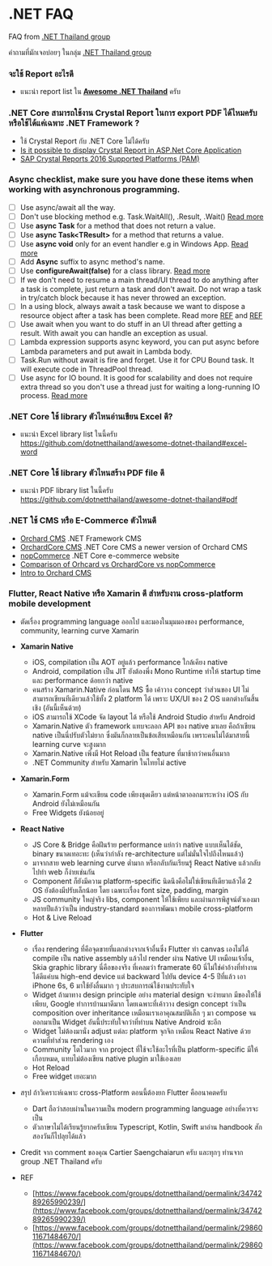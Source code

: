 # .NET FAQ 
FAQ from [.NET Thailand group](https://www.facebook.com/groups/dotnetthailand)

คำถามที่มักเจอบ่อยๆ ในกลุ่ม [.NET Thailand group](https://www.facebook.com/groups/dotnetthailand)

### จะใช้ Report อะไรดี
- แนะนำ report list ใน [**Awesome .NET Thailand**](https://github.com/dotnetthailand/awesome-dotnet-thailand#report) ครับ

### .NET Core สามารถใช้งาน Crystal Report ในการ export PDF ได้ไหมครับ หรือใช้ได้แค่เฉพาะ .NET Framework ?
- ใช้ Crystal Report กับ .NET Core ไม่ได้ครับ
- [Is it possible to display Crystal Report in ASP.Net Core Application](https://forums.asp.net/post/6236009.aspx)
- [SAP Crystal Reports 2016 Supported Platforms (PAM)](https://www.sap.com/documents/2016/04/3050374d-6a7c-0010-82c7-eda71af511fa.html)

### Async checklist, make sure you have done these items when working with asynchronous programming.
- [ ] Use async/await all the way.
- [ ] Don't use blocking method e.g. Task.WaitAll(), .Result, .Wait() [Read more](https://blog.stephencleary.com/2012/07/dont-block-on-async-code.html)
- [ ] Use **async Task** for a method that does not return a value.
- [ ] Use **async Task\<TResult\>** for a method that returns a value.
- [ ] Use **async void** only for an event handler e.g in Windows App. [Read more](https://app.pluralsight.com/guides/returning-void-from-c-async-method) 
- [ ] Add **Async** suffix to async method's name.
- [ ] Use **configureAwait(false)** for a class library. [Read more](https://app.pluralsight.com/guides/advanced-tips-using-task-run-async-wait#module-dontcontinueonthemainthreadunnecessarily)
- [ ] If we don't need to resume a main thread/UI thread to do anything after a task is complete, just return a task and don't await. 
  Do not wrap a task in try/catch block because it has never throwed an exception.
- [ ] In a using block, always await a task because we want to dispose a resource object after a task has been complete. Read more [REF](https://stackoverflow.com/a/19103343/1872200) and [REF](http://www.thebillwagner.com/blog/Item/2017-05-03-ThecuriouscaseofasyncawaitandIDisposable)
- [ ] Use await when you want to do stuff in an UI thread after getting a result. With await you can handle an exception as usual.
- [ ] Lambda expression supports async keyword, you can put async before Lambda parameters and put await in Lambda body.
- [ ] Task.Run without await is fire and forget. Use it for CPU Bound task. It will execute code in ThreadPool thread.
- [ ] Use async for IO bound. It is good for scalability and does not require extra thread so you don't use a thread just for waiting a long-running IO process. [Read more](https://app.pluralsight.com/guides/using-task-run-async-await)

### .NET Core ใช้ library ตัวไหนอ่านเขียน Excel ดี?
- แนะนำ Excel library list ในนี้ครับ https://github.com/dotnetthailand/awesome-dotnet-thailand#excel-word

### .NET Core ใช้ library ตัวไหนสร้าง PDF file ดี
- แนะนำ PDF library list ในนี้ครับ https://github.com/dotnetthailand/awesome-dotnet-thailand#pdf

### .NET ใช้ CMS หรือ E-Commerce ตัวไหนดี
- [Orchard CMS](https://github.com/OrchardCMS/Orchard) .NET Framework CMS
- [OrchardCore CMS](https://github.com/OrchardCMS/OrchardCore) .NET Core CMS a newer version of Orchard CMS
- [nopCommerce](https://github.com/nopSolutions/nopCommerce) .NET Core e-commerce website
- [Comparison of Orhcard vs OrchardCore vs nopCommerce](https://docs.google.com/document/d/1YqU-rI_UdWQD2_KjCZLA5C-lQ3Z57gGctaBKvb4GRQc/edit)
- [Intro to Orchard CMS](https://docs.google.com/document/d/1SdrQ9f33uU0CfxgEp3-6kIsL9IgTcTNy5LnXHbQHgPg/edit)

### Flutter, React Native หรือ Xamarin ดี สำหรับงาน cross-platform mobile development 

- ตัดเรื่อง programming language ออกไป และมองในมุมมองของ performance, community, learning curve
Xamarin
- **Xamarin Native**
  - iOS, compilation เป็น AOT อยู่แล้ว performance ใกล้เคียง native
  - Android, compilation เป็น JIT ยังต้องพึ่ง Mono Runtime ทำให้ startup time และ performance ด้อยกว่า native
  - คนสร้าง Xamarin.Native ก่อนโดน MS ซื้อ เค้าวาง concept ว่าส่วนของ UI ไม่สามารถเขียนทีเดียวแล้วใช้ทั้ง 2 platform ได้ เพราะ UX/UI ของ 2 OS แตกต่างกันสิ้นเชิง (อันนี้เห็นด้วย)
  - iOS สามารถใช้ XCode จัด layout ได้ หรือใช้ Android Studio สำหรับ Android
  - Xamarin.Native ตัว framework แทบจะลอก API ของ native มาเลย คือถ้าเขียน native เป็นนี่ปรับตัวไม่ยาก ซึ่งมันก็กลายเป็นข้อเสียเหมือนกัน เพราะคนไม่ได้มาสายนี้ learning curve จะสูงมาก
  - Xamarin.Native เพิ่งมี Hot Reload เป็น feature ที่มาช้ากว่าคนอื่นมาก
  - .NET Community สำหรับ Xamarin ในไทยไม่ active

- **Xamarin.Form**
  - Xamarin.Form แม้จะเขียน code เพียงชุดเดียว แต่หน้าตาออกมาระหว่าง iOS กับ Android ยังไม่เหมือนกัน
  - Free Widgets ยังน้อยอยู่

- **React Native**
  - JS Core & Bridge คือฝันร้าย performance แย่กว่า native แบบเห็นได้ชัด, binary ขนาดเทอะทะ (เห็นว่ากำลัง re-architecture แต่ไม่มั่นใจไปถึงไหนแล้ว)
  - มาจากสาย web learning curve ต่ำมาก หรือกลับกันเรียนรู้ React Native แล้วกลับไปทำ web ก็ง่ายเช่นกัน
  - Component ก็ยังมีความ platform-specific นิดนึงคือไม่ใช่เขียนทีเดียวแล้วได้ 2 OS ยังต้องมีปรับเล็กน้อย โดย เฉพาะเรื่อง font size, padding, margin
  - JS community ใหญ่จริง libs, component ให้ใช้เพียบ และผ่านการพิสูจน์ตัวเองมาหลายปีแล้วว่าเป็น industry-standard ของการพัฒนา mobile cross-platform
  - Hot & Live Reload

- **Flutter**
  - เรื่อง rendering ที่คือจุดขายที่แตกต่างจากเจ้าอื่นซึ่ง Flutter ทำ canvas เองไม่ได้ compile เป็น native assembly แล้วไป render ผ่าน Native UI เหมือนเจ้าอื่น, Skia graphic library นี่คือของจริง ที่เคลมว่า framerate 60 นี่ไม่ใช่คำอ้างที่ทำงานได้ดีแค่บน high-end device แต่ backward ไปยัน device 4-5 ปีที่แล้ว เอา iPhone 6s, 6 มาใช้ยังลื่นมาก ๆ ประสบการณ์ใช้งานประทับใจ
  - Widget ถ้ามาทาง design principle อย่าง material design จะง่ายมาก มีของให้ใช้เพียบ, Google ทำการบ้านมาดีมาก โดยเฉพาะที่เค้าวาง design concept ว่าเป็น composition over inheritance เหมือนเราเอาคุณสมบัติเล็ก ๆ มา compose จนออกมาเป็น Widget อันนี้ประทับใจกว่าที่ทำบน Native Android ซะอีก
  - Widget ไม่ต้องมานั่ง adjust แต่ละ platform จุกจิก เหมือน React Native ด้วยความที่ทำส่วน rendering เอง
  - Community โตไวมาก จาก project ที่ใช้จะใช้อะไรที่เป็น platform-specific มีให้เกือบหมด, แทบไม่ต้องเขียน native plugin มาใช้เองเลย
  - ️Hot Reload
  - Free widget เยอะมาก

- สรุป ถ้าวิเคราะห์เฉพาะ cross-Platform ตอนนี้ต้องยก Flutter คืออนาคตครับ 
  - Dart ถือว่าสอบผ่านในความเป็น modern programming language อย่างที่ควรจะเป็น 
  - ตัวภาษาไม่ได้เรียนรู้ยากครับเขียน Typescript, Kotlin, Swift มาอ่าน handbook สักสองวันก็ไปลุยได้แล้ว
- Credit จาก comment ของคุณ Cartier Saengchaiarun ครับ และทุกๆ ท่านจาก group .NET Thailand ครับ
- REF 
  - [https://www.facebook.com/groups/dotnetthailand/permalink/3474289265990239/](https://www.facebook.com/groups/dotnetthailand/permalink/3474289265990239/)
  - [https://www.facebook.com/groups/dotnetthailand/permalink/2986011671484670/](https://www.facebook.com/groups/dotnetthailand/permalink/2986011671484670/)

 
